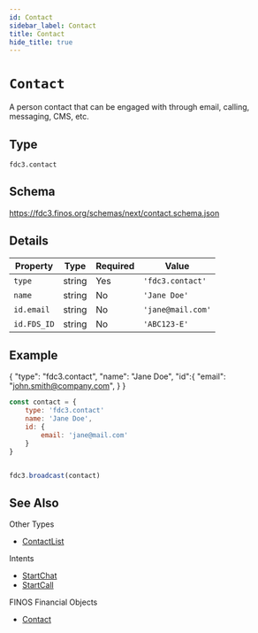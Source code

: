 ```yaml
---
id: Contact
sidebar_label: Contact
title: Contact
hide_title: true
---
```

# `Contact`

A person contact that can be engaged with through email, calling, messaging, CMS, etc.

## Type

`fdc3.contact`

## Schema

https://fdc3.finos.org/schemas/next/contact.schema.json

## Details

| Property    | Type    | Required | Value             |
|-------------|---------|----------|-------------------|
| `type`      | string  | Yes      | `'fdc3.contact'`  |
| `name`      | string  | No       | `'Jane Doe'`      |
| `id.email`  | string  | No       | `'jane@mail.com'` |
| `id.FDS_ID` | string  | No       | `'ABC123-E'`      |

## Example

{
    "type": "fdc3.contact",
    "name": "Jane Doe",
    "id":{
        "email": "john.smith@company.com",
    }
}

```js
const contact = {
    type: 'fdc3.contact'
    name: 'Jane Doe',
    id: {
        email: 'jane@mail.com'
    }
}


fdc3.broadcast(contact)
```

## See Also

Other Types
- [ContactList](ContactList)

Intents
- [StartChat](../../intents/ref/StartChat)
- [StartCall](../../intents/ref/StartCall)

FINOS Financial Objects
- [Contact](https://fo.finos.org/docs/objects/contact)